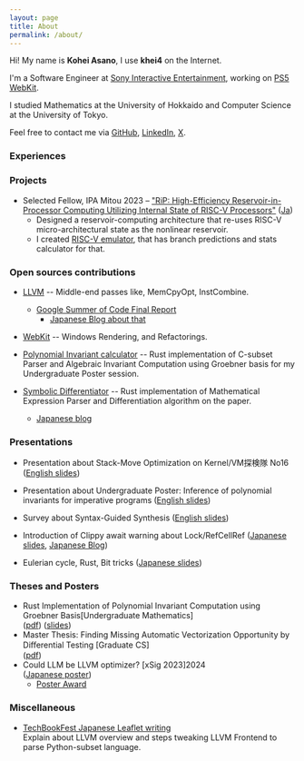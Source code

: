 ```yaml
---
layout: page
title: About
permalink: /about/
---
```



Hi! My name is **Kohei Asano**, I use **khei4** on the Internet.

I'm a Software Engineer at [Sony Interactive Entertainment](https://sonyinteractive.com/en/), working on [PS5 WebKit](https://www.playstation.com/en-us/oss/ps5/webkit/).

I studied Mathematics at the University of Hokkaido and Computer Science at the University of Tokyo.

Feel free to contact me via [GitHub](https://github.com/khei4), [LinkedIn](https://www.linkedin.com/in/kohei-asano-8082881b2/), [X](https://x.com/khei4444).

### Experiences

### Projects

- Selected Fellow, IPA Mitou 2023 – ["RiP: High-Efficiency Reservoir-in-Processor Computing Utilizing Internal State of RISC-V Processors"](https://www.ipa.go.jp/en/it-talents/mitou/target-reservoir-computing-2023.html) ([Ja](https://www.ipa.go.jp/jinzai/mitou/target/2023_reservoir/gaiyou_tg-1.html))
  - Designed a reservoir-computing architecture that re-uses RISC-V micro-architectural state as the nonlinear reservoir.
  - I created [RISC-V emulator](https://github.com/Reservoir-In-Processor/rip-sim), that has branch predictions and stats calculator for that.

### Open sources contributions

- [LLVM](https://github.com/llvm/llvm-project/commits/main/?author=khei4) -- Middle-end passes like, MemCpyOpt, InstCombine.
  - [Google Summer of Code Final Report](https://www.khei4.com/gsoc2023/)
    - [Japanese Blog about that](https://crowpenguin.hatenablog.com/entry/2023/12/18/022055)

- [WebKit](https://github.com/WebKit/WebKit) -- Windows Rendering, and Refactorings.

- [Polynomial Invariant calculator](https://github.com/khei4/poly_inv) -- Rust implementation of C-subset Parser and Algebraic Invariant Computation using Groebner basis for my Undergraduate Poster session.

- [Symbolic Differentiator](https://github.com/khei4/sym_diff) -- Rust implementation of Mathematical Expression Parser and Differentiation algorithm on the paper.
  - [Japanese blog](https://qiita.com/KoheiAsano/items/943c66e226ec8f44d106)

### Presentations

- Presentation about Stack-Move Optimization on Kernel/VM探検隊 No16 ([English slides](pdf/rust_move_optimization.pdf))

- Presentation about Undergraduate Poster: Inference of polynomial invariants for imperative programs ([English slides](pdf/bachelor_poly_inv.pdf))

- Survey about Syntax-Guided Synthesis ([English slides](https://drive.google.com/file/d/1Cd6t8GlnZU5p7USnUyfaD2w-x9hmYgqD/view?usp=sharing))

- Introduction of Clippy await warning about Lock/RefCellRef ([Japanese slides](https://drive.google.com/file/d/1HeiQAV4bf1CPV6ceNoI55MgcwGamfmnW/view), [Japanese Blog](https://www.estie.jp/blog/entry/2022/08/01/160827))

- Eulerian cycle, Rust, Bit tricks ([Japanese slides](pdf/euler_rust_bit.pdf))

### Theses and Posters

- Rust Implementation of Polynomial Invariant Computation using Groebner Basis[Undergraduate Mathematics] <br>
   ([pdf](pdf/thesis_physics_bachelor_lanczos_spinors.pdf))
   ([slides](pdf/thesis_physics_bachelor_lanczos_spinors.pdf))
- Master Thesis: Finding Missing Automatic Vectorization Opportunity by
Diﬀerential Testing [Graduate CS] <br>
   ([pdf](pdf/master_thesis.pdf))
- Could LLM be LLVM optimizer? [xSig 2023]2024<br>
   ([Japanese poster](pdf/xSIGasano.pdf))
  - [Poster Award](https://xsig.ipsj.or.jp/2023/)

### Miscellaneous

- [TechBookFest Japanese Leaflet writing](https://techbookfest.org/event/tbf06/circle/61900008)
   <br> Explain about LLVM overview and steps tweaking LLVM Frontend to parse Python-subset language.
